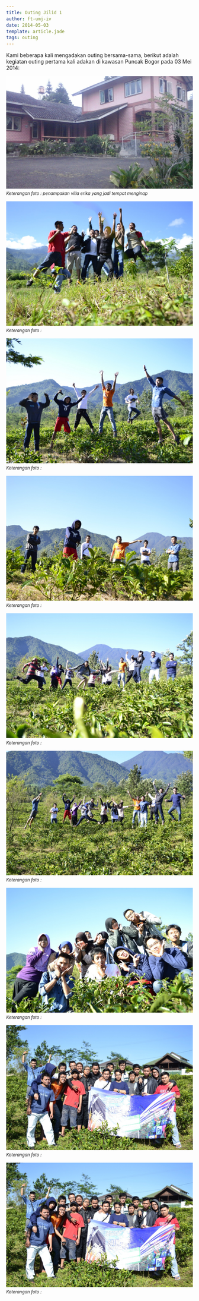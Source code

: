 ```yaml
---
title: Outing Jilid 1 
author: ft-umj-iv
date: 2014-05-03
template: article.jade
tags: outing
---
```


Kami beberapa kali mengadakan outing bersama-sama, berikut adalah kegiatan outing pertama kali adakan di kawasan Puncak Bogor pada 03 Mei 2014:


![Villa Erika](villa-erika.jpg)
<small>_Keterangan foto : penampakan villa erika yang jadi tempat menginap_</small>

<span class="more"></span>


![Outing Jilid 1 - 1](outing-1-1.jpg)
<small>_Keterangan foto :_</small>

![Outing Jilid 1 - 2](outing-1-2.jpg)
<small>_Keterangan foto :_</small>

![Outing Jilid 1 - 3](outing-1-3.jpg)
<small>_Keterangan foto :_</small>

![Outing Jilid 1 - 4](outing-1-4.jpg)
<small>_Keterangan foto :_</small>

![Outing Jilid 1 - 5](outing-1-5.jpg)
<small>_Keterangan foto :_</small>

![Outing Jilid 1 - 6](outing-1-6.jpg)
<small>_Keterangan foto :_</small>

![Outing Jilid 1 - 7](outing-1-7.jpg)
<small>_Keterangan foto :_</small>

![Outing Jilid 1 - 8](outing-1-8.jpg)
<small>_Keterangan foto :_</small>